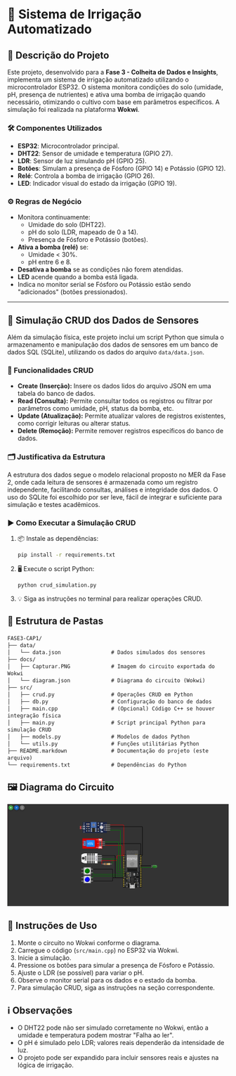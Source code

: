# 🌱 Sistema de Irrigação Automatizado

## 📝 Descrição do Projeto
Este projeto, desenvolvido para a **Fase 3 - Colheita de Dados e Insights**, implementa um sistema de irrigação automatizado utilizando o microcontrolador ESP32. O sistema monitora condições do solo (umidade, pH, presença de nutrientes) e ativa uma bomba de irrigação quando necessário, otimizando o cultivo com base em parâmetros específicos. A simulação foi realizada na plataforma **Wokwi**.

### 🛠️ Componentes Utilizados
- **ESP32**: Microcontrolador principal.
- **DHT22**: Sensor de umidade e temperatura (GPIO 27).
- **LDR**: Sensor de luz simulando pH (GPIO 25).
- **Botões**: Simulam a presença de Fósforo (GPIO 14) e Potássio (GPIO 12).
- **Relé**: Controla a bomba de irrigação (GPIO 26).
- **LED**: Indicador visual do estado da irrigação (GPIO 19).

### ⚙️ Regras de Negócio
- Monitora continuamente:
  - Umidade do solo (DHT22).
  - pH do solo (LDR, mapeado de 0 a 14).
  - Presença de Fósforo e Potássio (botões).
- **Ativa a bomba (relé)** se:
  - Umidade < 30%.
  - pH entre 6 e 8.
- **Desativa a bomba** se as condições não forem atendidas.
- **LED** acende quando a bomba está ligada.
- Indica no monitor serial se Fósforo ou Potássio estão sendo "adicionados" (botões pressionados).

---

## 💾 Simulação CRUD dos Dados de Sensores

Além da simulação física, este projeto inclui um script Python que simula o armazenamento e manipulação dos dados de sensores em um banco de dados SQL (SQLite), utilizando os dados do arquivo `data/data.json`.

### 🔄 Funcionalidades CRUD

- **Create (Inserção):** Insere os dados lidos do arquivo JSON em uma tabela do banco de dados.
- **Read (Consulta):** Permite consultar todos os registros ou filtrar por parâmetros como umidade, pH, status da bomba, etc.
- **Update (Atualização):** Permite atualizar valores de registros existentes, como corrigir leituras ou alterar status.
- **Delete (Remoção):** Permite remover registros específicos do banco de dados.

### 🗂️ Justificativa da Estrutura

A estrutura dos dados segue o modelo relacional proposto no MER da Fase 2, onde cada leitura de sensores é armazenada como um registro independente, facilitando consultas, análises e integridade dos dados. O uso do SQLite foi escolhido por ser leve, fácil de integrar e suficiente para simulação e testes acadêmicos.

### ▶️ Como Executar a Simulação CRUD

1. 📦 Instale as dependências:
   ```bash
   pip install -r requirements.txt
   ```
2. 🖥️ Execute o script Python:
   ```bash
   python crud_simulation.py
   ```
3. 💡 Siga as instruções no terminal para realizar operações CRUD.

## 📁 Estrutura de Pastas
```
FASE3-CAP1/
├── data/
│   └── data.json                # Dados simulados dos sensores
├── docs/
│   ├── Capturar.PNG             # Imagem do circuito exportada do Wokwi
│   └── diagram.json             # Diagrama do circuito (Wokwi)
├── src/
│   ├── crud.py                  # Operações CRUD em Python
│   ├── db.py                    # Configuração do banco de dados
│   ├── main.cpp                 # (Opcional) Código C++ se houver integração física
│   ├── main.py                  # Script principal Python para simulação CRUD
│   ├── models.py                # Modelos de dados Python
│   └── utils.py                 # Funções utilitárias Python
├── README.markdown              # Documentação do projeto (este arquivo)
└── requirements.txt             # Dependências do Python
```

## 🖼️ Diagrama do Circuito
![Diagrama do Circuito](docs/capturar.png)

## 🚀 Instruções de Uso
1. Monte o circuito no Wokwi conforme o diagrama.
2. Carregue o código (`src/main.cpp`) no ESP32 via Wokwi.
3. Inicie a simulação.
4. Pressione os botões para simular a presença de Fósforo e Potássio.
5. Ajuste o LDR (se possível) para variar o pH.
6. Observe o monitor serial para os dados e o estado da bomba.
7. Para simulação CRUD, siga as instruções na seção correspondente.

## ℹ️ Observações
- O DHT22 pode não ser simulado corretamente no Wokwi, então a umidade e temperatura podem mostrar "Falha ao ler".
- O pH é simulado pelo LDR; valores reais dependerão da intensidade de luz.
- O projeto pode ser expandido para incluir sensores reais e ajustes na lógica de irrigação.
